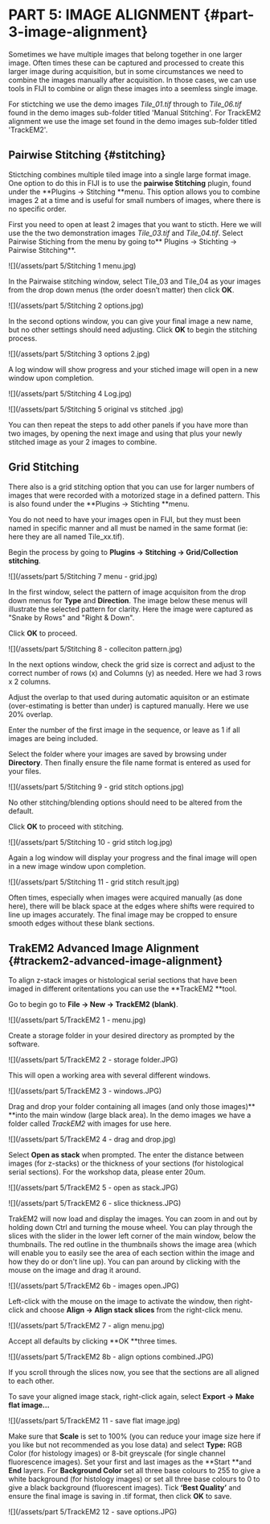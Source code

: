 # PART 5: IMAGE ALIGNMENT {#part-3-image-alignment}

Sometimes we have multiple images that belong together in one larger image. Often times these can be captured and processed to create this larger image during acquisition, but in some circumstances we need to combine the images manually after acquisition. In those cases, we can use tools in FIJI to combine or align these images into a seemless single image.

For stictching we use the demo images _Tile\_01.tif_ through to _Tile\_06.tif_ found in the demo images sub-folder titled 'Manual Stitching'. For TrackEM2 alignment we use the image set found in the demo images sub-folder titled 'TrackEM2'.

## Pairwise Stitching {#stitching}

Stictching combines multiple tiled image into a single large format image. One option to do this in FIJI is to use the **pairwise Stitching** plugin, found under the  **Plugins -&gt; Stitching **menu. This option allows you to combine images 2 at a time and is useful for small numbers of images, where there is no specific order.

First you need to open at least 2 images that you want to sticth. Here we will use the the two demonstration images _Tile\_03.tif_ and _Tile\_04.tif_. Select Pairwise Stiching from the menu by going to** Plugins -&gt; Stichting -&gt; Pairwise Stitching**.

![](/assets/part 5/Stitching 1 menu.jpg)

In the Pairwaise stitching window, select Tile\_03 and Tile\_04 as your images from the drop down menus \(the order doesn’t matter\) then click **OK**.

![](/assets/part 5/Stitching 2 options.jpg)

In the second options window, you can give your final image a new name, but no other settings should need adjusting. Click **OK** to begin the stitching process.

![](/assets/part 5/Stitching 3 options 2.jpg)

A log window will show progress and your stiched image will open in a new window upon completion.

![](/assets/part 5/Stitching 4 Log.jpg)

![](/assets/part 5/Stitching 5 original vs stitched .jpg)

You can then repeat the steps to add other panels if you have more than two images, by opening the next image and using that plus your newly stitched image as your 2 images to combine.

## Grid Stitching

There also is a grid stitching option that you can use for larger numbers of images that were recorded with a motorized stage in a defined pattern. This is also found under the  **Plugins -&gt; Stichting **menu.

You do not need to have your images open in FIJI, but they must been named in specific manner and all must be named in the same format \(ie: here they are all named Tile\_xx.tif\).

Begin the process by going to **Plugins -&gt; Stitching -&gt; Grid/Collection stitching**.

![](/assets/part 5/Stitching 7 menu - grid.jpg)

In the first window, select the pattern of image acquisiton from the drop down menus for **Type** and **Direction**. The image below these menus will illustrate the selected pattern for clarity. Here the image were captured as "Snake by Rows" and "Right & Down".

Click **OK** to proceed.

![](/assets/part 5/Stitching 8 - colleciton pattern.jpg)

In the next options window, check the grid size is correct and adjust to the correct number of rows \(x\) and Columns \(y\) as needed. Here we had 3 rows x 2 columns.

Adjust the overlap to that used during automatic aquisiton or an estimate \(over-estimating is better than under\) is captured manually. Here we use 20% overlap.

Enter the number of the first image in the sequence, or leave as 1 if all images are being included.

Select the folder where your images are saved by browsing under **Directory**. Then finally ensure the file name format is entered as used for your files.

![](/assets/part 5/Stitching 9 - grid stitch options.jpg)

No other stitching/blending options should need to be altered from the default.

Click **OK** to proceed with stitching.

![](/assets/part 5/Stitching 10 - grid stitch log.jpg)

Again a log window will display your progress and the final image will open in a new image window upon completion.

![](/assets/part 5/Stitching 11 - grid stitch result.jpg)

Often times, especially when images were acquired manually \(as done here\), there will be black space at the edges where shifts were required to line up images accurately. The final image may be cropped to ensure smooth edges without these blank sections.

## TrakEM2 Advanced Image Alignment {#trackem2-advanced-image-alignment}

To align z-stack images or histological serial sections that have been imaged in different oritentations you can use the **TrackEM2 **tool.

Go to begin go to **File -&gt; New -&gt; TrackEM2 \(blank\)**.

![](/assets/part 5/TrackEM2 1 - menu.jpg)

Create a storage folder in your desired directory as prompted by the software.

![](/assets/part 5/TrackEM2 2 - storage folder.JPG)

This will open a working area with several different windows.

![](/assets/part 5/TrackEM2 3 - windows.JPG)

Drag and drop your folder containing all images \(and only those images\)** **into the main window \(large black area\). In the demo images we have a folder called _TrackEM2_ with images for use here.

![](/assets/part 5/TrackEM2 4 - drag and drop.jpg)

Select **Open as stack** when prompted. The enter the distance between images \(for z-stacks\) or the thickness of your sections \(for histological serial sections\). For the workshop data, please enter 20um.

![](/assets/part 5/TrackEM2 5 - open as stack.JPG)

![](/assets/part 5/TrackEM2 6 - slice thickness.JPG)

TrakEM2 will now load and display the images. You can zoom in and out by holding down Ctrl and turning the mouse wheel. You can play through the slices with the slider in the lower left corner of the main window, below the thumbnails. The red outline in the thumbnails shows the image area \(which will enable you to easily see the area of each section within the image and how they do or don't line up\). You can pan around by clicking with the mouse on the image and drag it around.

![](/assets/part 5/TrackEM2 6b - images open.JPG)

Left-click with the mouse on the image to activate the window, then right-click and choose **Align -&gt; Align stack slices** from the right-click menu.

![](/assets/part 5/TrackEM2 7 - align menu.jpg)

Accept all defaults by clicking **OK **three times.

![](/assets/part 5/TrackEM2 8b - align options combined.JPG)

If you scroll through the slices now, you see that the sections are all aligned to each other.

To save your aligned image stack, right-click again, select **Export -&gt; Make flat image…**

![](/assets/part 5/TrackEM2 11 - save flat image.jpg)

Make sure that **Scale** is set to 100% \(you can reduce your image size here if you like but not recommended as you lose data\) and select **Type:** RGB Color \(for histology images\) or  8-bit greyscale \(for single channel fluorescence images\). Set your first and last images as the **Start **and **End** layers. For **Background Color** set all three base colours to 255 to give a white background \(for histology images\) or set all three base colours to 0 to give a black background \(fluorescent images\). Tick **‘Best Quality’** and ensure the final image is saving in .tif format, then click **OK** to save.

![](/assets/part 5/TrackEM2 12 - save options.JPG)

